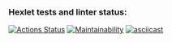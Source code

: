 ### Hexlet tests and linter status:
[![Actions Status](https://github.com/vlad221213/frontend-project-44/actions/workflows/hexlet-check.yml/badge.svg)](https://github.com/vlad221213/frontend-project-44/actions)
[![Maintainability](https://api.codeclimate.com/v1/badges/8a4c697296fca3e9c2cd/maintainability)](https://codeclimate.com/github/vlad221213/frontend-project-44/maintainability)
[![asciicast](https://asciinema.org/a/ovNRzD5qoS6zW1QSWNSjjxIRl.svg)](https://asciinema.org/a/ovNRzD5qoS6zW1QSWNSjjxIRl)
